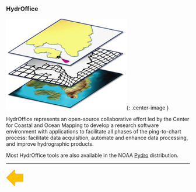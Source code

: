 ### HydrOffice

![logo](../resources/hydroffice.png){: .center-image }

HydrOffice represents an open-source collaborative effort led by the Center for Coastal and 
Ocean Mapping to develop a research software environment with applications to facilitate 
all phases of the ping-to-chart process: facilitate data acquisition, automate and enhance 
data processing, and improve hydrographic products.

Most HydrOffice tools are also available in the NOAA [Pydro](pydro.md) distribution.

***

[![Back to Projects](../resources/back.png)](../projects.html)